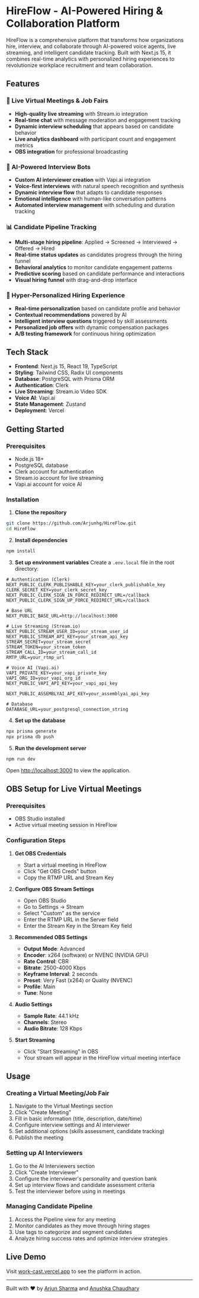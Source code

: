 # HireFlow - AI-Powered Hiring & Collaboration Platform

HireFlow is a comprehensive platform that transforms how organizations hire, interview, and collaborate through AI-powered voice agents, live streaming, and intelligent candidate tracking. Built with Next.js 15, it combines real-time analytics with personalized hiring experiences to revolutionize workplace recruitment and team collaboration.

## Features

### 🎥 Live Virtual Meetings & Job Fairs
- **High-quality live streaming** with Stream.io integration
- **Real-time chat** with message moderation and engagement tracking
- **Dynamic interview scheduling** that appears based on candidate behavior
- **Live analytics dashboard** with participant count and engagement metrics
- **OBS integration** for professional broadcasting

### 🤖 AI-Powered Interview Bots
- **Custom AI interviewer creation** with Vapi.ai integration
- **Voice-first interviews** with natural speech recognition and synthesis
- **Dynamic interview flow** that adapts to candidate responses
- **Emotional intelligence** with human-like conversation patterns
- **Automated interview management** with scheduling and duration tracking

### 📊 Candidate Pipeline Tracking
- **Multi-stage hiring pipeline**: Applied → Screened → Interviewed → Offered → Hired
- **Real-time status updates** as candidates progress through the hiring funnel
- **Behavioral analytics** to monitor candidate engagement patterns
- **Predictive scoring** based on candidate performance and interactions
- **Visual hiring funnel** with drag-and-drop interface

### 🎯 Hyper-Personalized Hiring Experience
- **Real-time personalization** based on candidate profile and behavior
- **Contextual recommendations** powered by AI
- **Intelligent interview questions** triggered by skill assessments
- **Personalized job offers** with dynamic compensation packages
- **A/B testing framework** for continuous hiring optimization

## Tech Stack

- **Frontend**: Next.js 15, React 19, TypeScript
- **Styling**: Tailwind CSS, Radix UI components
- **Database**: PostgreSQL with Prisma ORM
- **Authentication**: Clerk
- **Live Streaming**: Stream.io Video SDK
- **Voice AI**: Vapi.ai
- **State Management**: Zustand
- **Deployment**: Vercel

## Getting Started

### Prerequisites
- Node.js 18+ 
- PostgreSQL database
- Clerk account for authentication
- Stream.io account for live streaming
- Vapi.ai account for voice AI

### Installation

1. **Clone the repository**
```bash
git clone https://github.com/Arjunhg/HireFlow.git
cd HireFlow
```

2. **Install dependencies**
```bash
npm install
```

3. **Set up environment variables**
Create a `.env.local` file in the root directory:

```env
# Authentication (Clerk)
NEXT_PUBLIC_CLERK_PUBLISHABLE_KEY=your_clerk_publishable_key
CLERK_SECRET_KEY=your_clerk_secret_key
NEXT_PUBLIC_CLERK_SIGN_IN_FORCE_REDIRECT_URL=/callback
NEXT_PUBLIC_CLERK_SIGN_UP_FORCE_REDIRECT_URL=/callback

# Base URL
NEXT_PUBLIC_BASE_URL=http://localhost:3000

# Live Streaming (Stream.io)
NEXT_PUBLIC_STREAM_USER_ID=your_stream_user_id
NEXT_PUBLIC_STREAM_API_KEY=your_stream_api_key
STREAM_SECRET=your_stream_secret
STREAM_TOKEN=your_stream_token
STREAM_CALL_ID=your_stream_call_id
RMTP_URL=your_rtmp_url

# Voice AI (Vapi.ai)
VAPI_PRIVATE_KEY=your_vapi_private_key
VAPI_ORG_ID=your_vapi_org_id
NEXT_PUBLIC_VAPI_API_KEY=your_vapi_api_key

NEXT_PUBLIC_ASSEMBLYAI_API_KEY=your_assemblyai_api_key

# Database
DATABASE_URL=your_postgresql_connection_string
```

4. **Set up the database**
```bash
npx prisma generate
npx prisma db push
```

5. **Run the development server**
```bash
npm run dev
```

Open [http://localhost:3000](http://localhost:3000) to view the application.

## OBS Setup for Live Virtual Meetings

### Prerequisites
- OBS Studio installed
- Active virtual meeting session in HireFlow

### Configuration Steps

1. **Get OBS Credentials**
   - Start a virtual meeting in HireFlow
   - Click "Get OBS Creds" button
   - Copy the RTMP URL and Stream Key

2. **Configure OBS Stream Settings**
   - Open OBS Studio
   - Go to Settings → Stream
   - Select "Custom" as the service
   - Enter the RTMP URL in the Server field
   - Enter the Stream Key in the Stream Key field

3. **Recommended OBS Settings**
   - **Output Mode**: Advanced
   - **Encoder**: x264 (software) or NVENC (NVIDIA GPU)
   - **Rate Control**: CBR
   - **Bitrate**: 2500-4000 Kbps
   - **Keyframe Interval**: 2 seconds
   - **Preset**: Very Fast (x264) or Quality (NVENC)
   - **Profile**: Main
   - **Tune**: None

4. **Audio Settings**
   - **Sample Rate**: 44.1 kHz
   - **Channels**: Stereo
   - **Audio Bitrate**: 128 Kbps

5. **Start Streaming**
   - Click "Start Streaming" in OBS
   - Your stream will appear in the HireFlow virtual meeting interface

## Usage

### Creating a Virtual Meeting/Job Fair
1. Navigate to the Virtual Meetings section
2. Click "Create Meeting"
3. Fill in basic information (title, description, date/time)
4. Configure interview settings and AI interviewer
5. Set additional options (skills assessment, candidate tracking)
6. Publish the meeting

### Setting up AI Interviewers
1. Go to the AI Interviewers section
2. Click "Create Interviewer"
3. Configure the interviewer's personality and question bank
4. Set up interview flows and candidate assessment criteria
5. Test the interviewer before using in meetings

### Managing Candidate Pipeline
1. Access the Pipeline view for any meeting
2. Monitor candidates as they move through hiring stages
3. Use tags to categorize and segment candidates
4. Analyze hiring success rates and optimize interview strategies


## Live Demo

Visit [work-cast.vercel.app](https://work-cast.vercel.app) to see the platform in action.

---

Built with ❤️ by [Arjun Sharma](https://github.com/Arjunhg) and [Anushka Chaudhary](https://github.com/Anu19-10)
